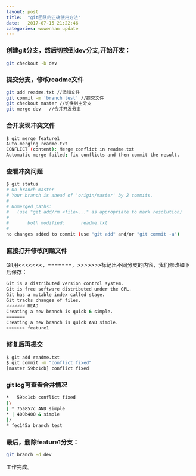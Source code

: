 ```yaml
---
layout: post
title:  "git团队的正确使用方法"
date:   2017-07-15 21:22:46
categories: wuwenhan update
---
```


### 创建git分支，然后切换到dev分支,开始开发：

```sh
git checkout -b dev
```

### 提交分支，修改readme文件

```sh
git add readme.txt //添加文件
git commit -m 'branch test' //提交文件
git checkout master //切换到主分支
git merge dev   //合并开发分支
```

### 合并发现冲突文件

```sh
$ git merge feature1
Auto-merging readme.txt
CONFLICT (content): Merge conflict in readme.txt
Automatic merge failed; fix conflicts and then commit the result.
```

### 查看冲突问题

```sh
$ git status
# On branch master
# Your branch is ahead of 'origin/master' by 2 commits.
#
# Unmerged paths:
#   (use "git add/rm <file>..." as appropriate to mark resolution)
#
#       both modified:      readme.txt
#
no changes added to commit (use "git add" and/or "git commit -a")

```

### 直接打开修改问题文件

Git用<<<<<<<，=======，>>>>>>>标记出不同分支的内容，我们修改如下后保存：

```sh
Git is a distributed version control system.
Git is free software distributed under the GPL.
Git has a mutable index called stage.
Git tracks changes of files.
<<<<<<< HEAD
Creating a new branch is quick & simple.
=======
Creating a new branch is quick AND simple.
>>>>>>> feature1
```
### 修复后再提交

```sh
$ git add readme.txt 
$ git commit -m "conflict fixed"
[master 59bc1cb] conflict fixed
```

### git log可查看合并情况

```sh
*   59bc1cb conflict fixed
|\
| * 75a857c AND simple
* | 400b400 & simple
|/
* fec145a branch test
```

### 最后，删除feature1分支：

```sh
git branch -d dev
```
工作完成。